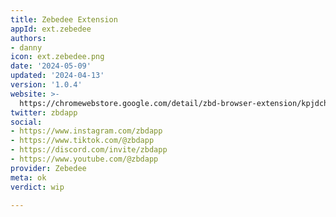 ```yaml
---
title: Zebedee Extension
appId: ext.zebedee
authors:
- danny
icon: ext.zebedee.png
date: '2024-05-09'
updated: '2024-04-13'
version: '1.0.4'
website: >-
  https://chromewebstore.google.com/detail/zbd-browser-extension/kpjdchaapjheajadlaakiiigcbhoppda
twitter: zbdapp
social:
- https://www.instagram.com/zbdapp
- https://www.tiktok.com/@zbdapp
- https://discord.com/invite/zbdapp
- https://www.youtube.com/@zbdapp
provider: Zebedee
meta: ok
verdict: wip

---
```


